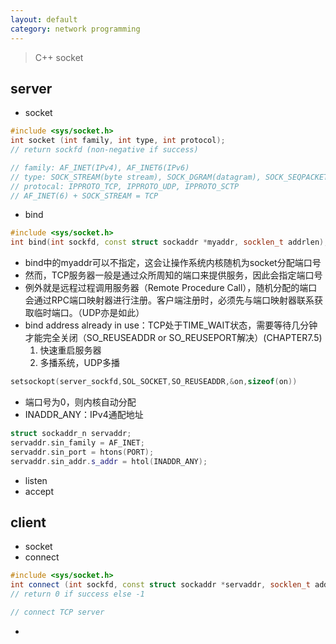 ```yaml
---
layout: default
category: network programming
---
```


> C++ socket

## server

- socket

```C++
#include <sys/socket.h>
int socket (int family, int type, int protocol);
// return sockfd (non-negative if success)

// family: AF_INET(IPv4), AF_INET6(IPv6)
// type: SOCK_STREAM(byte stream), SOCK_DGRAM(datagram), SOCK_SEQPACKET, SOCK_RAW
// protocal: IPPROTO_TCP, IPPROTO_UDP, IPPROTO_SCTP
// AF_INET(6) + SOCK_STREAM = TCP
```

- bind

```C++
#include <sys/socket.h>
int bind(int sockfd, const struct sockaddr *myaddr, socklen_t addrlen);

```
  - bind中的myaddr可以不指定，这会让操作系统内核随机为socket分配端口号
  - 然而，TCP服务器一般是通过众所周知的端口来提供服务，因此会指定端口号
  - 例外就是远程过程调用服务器（Remote Procedure Call），随机分配的端口会通过RPC端口映射器进行注册。客户端注册时，必须先与端口映射器联系获取临时端口。（UDP亦是如此）
  - bind address already in use：TCP处于TIME_WAIT状态，需要等待几分钟才能完全关闭（SO_REUSEADDR or SO_REUSEPORT解决）(CHAPTER7.5)
  	1. 快速重启服务器
  	2. 多播系统，UDP多播	
  ```C++
  setsockopt(server_sockfd,SOL_SOCKET,SO_REUSEADDR,&on,sizeof(on))
  ```
  - 端口号为0，则内核自动分配
  - INADDR_ANY：IPv4通配地址
  ```C++
  struct sockaddr_n servaddr;
  servaddr.sin_family = AF_INET;
  servaddr.sin_port = htons(PORT);
  servaddr.sin_addr.s_addr = htol(INADDR_ANY);

  ```

- listen
- accept

## client

- socket
- connect

```C++
#include <sys/socket.h>
int connect (int sockfd, const struct sockaddr *servaddr, socklen_t addrlen);
// return 0 if success else -1

// connect TCP server
```

- 